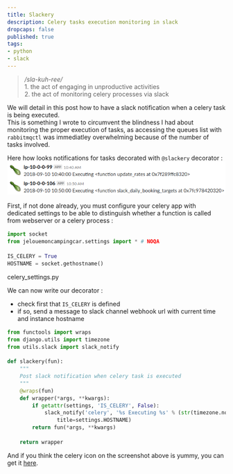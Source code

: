 ```yaml
---
title: Slackery
description: Celery tasks execution monitoring in slack
dropcaps: false
published: true
tags:
- python
- slack
---
```


> */sla-kuh-ree/*  
>     1. the act of engaging in unproductive activities   
>     2. the act of monitoring celery processes via slack  

We will detail in this post how to have a slack notification when a celery task is being executed.    
This is something I wrote to circumvent the blindness I had about monitoring the proper execution 
of tasks, as accessing the queues list with `rabbitmqctl` was immediatley overwhelming because of 
the number of tasks involved.

Here how looks notifications for tasks decorated with `@slackery` decorator : 
![](/public/img/posts/slackery_notif.png)

First, if not done already, you must configure your celery app with dedicated settings to be able 
to distinguish whether a function is called from webserver or a celery process :

~~~ python
import socket
from jelouemoncampingcar.settings import * # NOQA

IS_CELERY = True
HOSTNAME = socket.gethostname()
~~~ 
<span class='buffer-title center'>celery_settings.py</span>

We can now write our decorator :  
- check first that `IS_CELERY` is defined
- if so, send a message to slack channel webhook url with current time and instance hostname

~~~ python
from functools import wraps
from django.utils import timezone
from utils.slack import slack_notify

def slackery(fun):
    """
    Post slack notification when celery task is executed
    """
    @wraps(fun)
    def wrapper(*args, **kwargs):
        if getattr(settings, 'IS_CELERY', False):
            slack_notify('celery', '%s Executing %s' % (str(timezone.now())[:-7], fun),
                title=settings.HOSTNAME)
        return fun(*args, **kwargs)

    return wrapper
~~~

And if you think the celery icon on the screenshot above is yummy, you can get it 
[here](http://www.iconhot.com/icon/pickin-time/celery.html).
